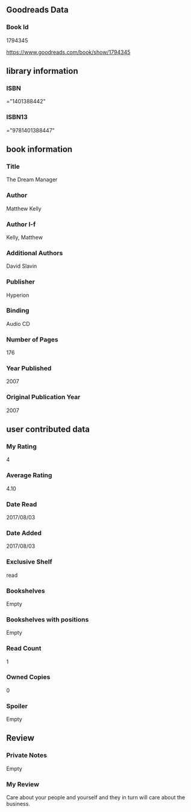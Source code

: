 <!-- This template shows how to bulk convert all columns of data into one markdown file -->
<!-- caveat: substitution key matches column headers from default export. You will get a KeyError if there's a mismatch -->

## Goodreads Data

### Book Id 

1794345

https://www.goodreads.com/book/show/1794345

## library information

### ISBN 
="1401388442"

### ISBN13 
="9781401388447"

## book information

### Title
The Dream Manager

### Author 
Matthew Kelly

### Author l-f 
Kelly, Matthew

### Additional Authors
David Slavin

### Publisher 
Hyperion

### Binding
Audio CD

### Number of Pages
176

### Year Published
2007

### Original Publication Year 
2007

## user contributed data

### My Rating
4

### Average Rating
4.10

### Date Read
2017/08/03

### Date Added
2017/08/03

### Exclusive Shelf
read

### Bookshelves
Empty

### Bookshelves with positions
Empty

### Read Count
1

### Owned Copies
0

### Spoiler 
Empty

## Review

### Private Notes
Empty

### My Review
Care about your people and yourself and they in turn will care about the business.